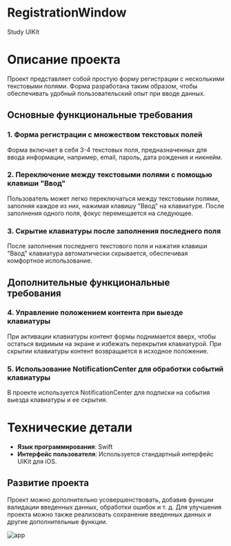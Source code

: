 # RegistrationWindow
Study UIKit

# Описание проекта

Проект представляет собой простую форму регистрации с несколькими текстовыми полями. Форма разработана таким образом, чтобы обеспечивать удобный пользовательский опыт при вводе данных.

## Основные функциональные требования

### 1. Форма регистрации с множеством текстовых полей

Форма включает в себя 3-4 текстовых поля, предназначенных для ввода информации, например, email, пароль, дата рождения и никнейм.

### 2. Переключение между текстовыми полями с помощью клавиши "Ввод"

Пользователь может легко переключаться между текстовыми полями, заполняя каждое из них, нажимая клавишу "Ввод" на клавиатуре. После заполнения одного поля, фокус перемещается на следующее.

### 3. Скрытие клавиатуры после заполнения последнего поля

После заполнения последнего текстового поля и нажатия клавиши "Ввод" клавиатура автоматически скрывается, обеспечивая комфортное использование.

## Дополнительные функциональные требования

### 4. Управление положением контента при выезде клавиатуры

При активации клавиатуры контент формы поднимается вверх, чтобы остаться видимым на экране и избежать перекрытия клавиатурой. При скрытии клавиатуры контент возвращается в исходное положение.

### 5. Использование NotificationCenter для обработки событий клавиатуры

В проекте используется NotificationCenter для подписки на события выезда клавиатуры и ее скрытия.

# Технические детали

- **Язык программирования**: Swift
- **Интерфейс пользователя**: Используется стандартный интерфейс UIKit для iOS.

## Развитие проекта

Проект можно дополнительно усовершенствовать, добавив функции валидации введенных данных, обработки ошибок и т. д. Для улучшения проекта можно также реализовать сохранение введенных данных и другие дополнительные функции.

![app](https://github.com/Salakhoff/RegistrationWindow/assets/137751906/76aace58-e5f9-4ae0-bfc9-b039058cf1fc)
